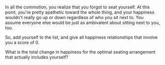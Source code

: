 In all the commotion, you realize that you forgot to seat
yourself. At this point, you're pretty apathetic toward the
whole thing, and your happiness wouldn't really go up or
down regardless of who you sit next to. You assume everyone
else would be just as ambivalent about sitting next to you,
too.

So, add yourself to the list, and give all happiness
relationships that involve you a score of 0.

What is the total change in happiness for the optimal
seating arrangement that actually includes yourself?

